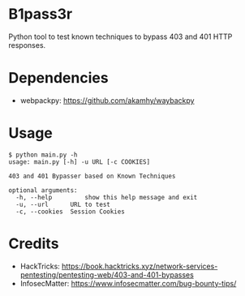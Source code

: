 # B1pass3r
Python tool to test known techniques to bypass 403 and 401 HTTP responses.

# Dependencies
- webpackpy: https://github.com/akamhy/waybackpy

# Usage
```
$ python main.py -h
usage: main.py [-h] -u URL [-c COOKIES]

403 and 401 Bypasser based on Known Techniques

optional arguments:
  -h, --help         show this help message and exit
  -u, --url      URL to test
  -c, --cookies  Session Cookies
```

# Credits
- HackTricks: https://book.hacktricks.xyz/network-services-pentesting/pentesting-web/403-and-401-bypasses
- InfosecMatter: https://www.infosecmatter.com/bug-bounty-tips/
